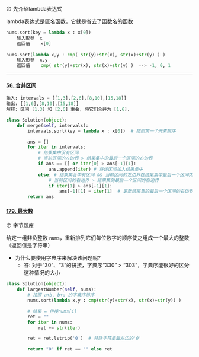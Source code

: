 :kissing_smiling_eyes: 先介绍lambda表达式

lambda表达式是匿名函数，它就是省去了函数名的函数

```python
nums.sort(key = lambda x : x[0])
	输入形参  x
    返回值    x[0]
    
nums.sort(lambda x,y : cmp( str(y)+str(x), str(x)+str(y) ) )
	输入形参  x,y
    返回值    cmp( str(y)+str(x), str(x)+str(y) )  --> -1, 0, 1
```



---



#### [56. 合并区间](https://leetcode-cn.com/problems/merge-intervals/)

```python
输入: intervals = [[1,3],[2,6],[8,10],[15,18]]
输出: [[1,6],[8,10],[15,18]]
解释: 区间 [1,3] 和 [2,6] 重叠, 将它们合并为 [1,6].
```

```python
class Solution(object):
    def merge(self, intervals):
        intervals.sort(key = lambda x : x[0])  # 按照第一个元素排序

        ans = []
        for iter in intervals:
            # 结果集中没有区间
            # 当前区间的左边界 > 结果集中的最后一个区间的右边界
            if ans == [] or iter[0] > ans[-1][1]:
                ans.append(iter) # 将该区间加入结果集中
            else: # 结果集合中有区间 && 当前区间的左边界在结果集中最后一个区间内部
                # 当前区间的右边界 > 结果集的最后一个区间的右边界
                if iter[1] > ans[-1][1]:
                    ans[-1][1] = iter[1]  # 更新结果集的最后一个区间的右边界 = 当前区间的右边界
        return ans
```

#### [179. 最大数](https://leetcode-cn.com/problems/largest-number/)

:kissing_smiling_eyes: 字节题库

给定一组非负整数 `nums`，重新排列它们每位数字的顺序使之组成一个最大的整数（返回值是字符串）

- 为什么要使用字典序来解决该问题呢?
  - 答: 对于“30”、“3”的拼接，字典序“330” > “303”，字典序能很好的区分这种情况的大小

```python
class Solution(object):
    def largestNumber(self, nums):
        # 按照 a+b, b+a 的字典序排序
        nums.sort(lambda x,y : cmp(str(y)+str(x), str(x)+str(y)) )

        # 结果 = 拼接nums[i]
        ret = ""
        for iter in nums:
            ret += str(iter)

        ret = ret.lstrip('0')  # 移除字符串最左边的'0'

        return "0" if ret == "" else ret
```

